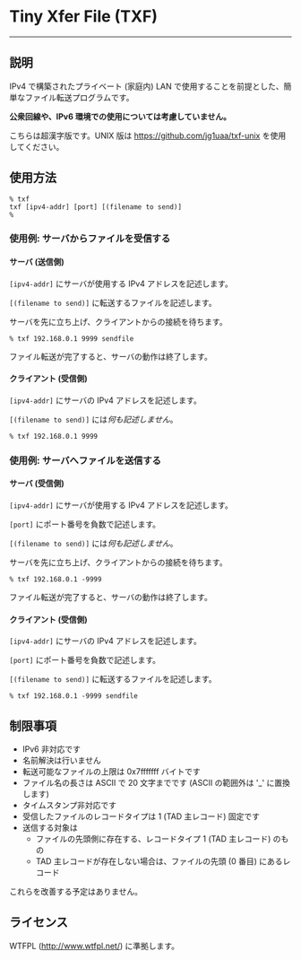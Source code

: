 # Tiny Xfer File (TXF)

---
## 説明

IPv4 で構築されたプライベート (家庭内) LAN で使用することを前提とした、簡単なファイル転送プログラムです。

**公衆回線や、IPv6 環境での使用については考慮していません。**

こちらは超漢字版です。UNIX 版は https://github.com/jg1uaa/txf-unix を使用してください。


## 使用方法

```
% txf
txf [ipv4-addr] [port] [(filename to send)]
%
```

### 使用例: サーバからファイルを受信する

#### サーバ (送信側)

`[ipv4-addr]` にサーバが使用する IPv4 アドレスを記述します。

`[(filename to send)]` に転送するファイルを記述します。

サーバを先に立ち上げ、クライアントからの接続を待ちます。

```
% txf 192.168.0.1 9999 sendfile
```

ファイル転送が完了すると、サーバの動作は終了します。

#### クライアント (受信側)

`[ipv4-addr]` にサーバの IPv4 アドレスを記述します。

`[(filename to send)]` には*何も記述しません*。


```
% txf 192.168.0.1 9999
```

### 使用例: サーバへファイルを送信する

#### サーバ (受信側)

`[ipv4-addr]` にサーバが使用する IPv4 アドレスを記述します。

`[port]` にポート番号を負数で記述します。

`[(filename to send)]` には*何も記述しません*。

サーバを先に立ち上げ、クライアントからの接続を待ちます。

```
% txf 192.168.0.1 -9999
```

ファイル転送が完了すると、サーバの動作は終了します。

#### クライアント (受信側)

`[ipv4-addr]` にサーバの IPv4 アドレスを記述します。

`[port]` にポート番号を負数で記述します。

`[(filename to send)]` に転送するファイルを記述します。

```
% txf 192.168.0.1 -9999 sendfile
```

## 制限事項

- IPv6 非対応です
- 名前解決は行いません
- 転送可能なファイルの上限は 0x7fffffff バイトです
- ファイル名の長さは ASCII で 20 文字までです (ASCII の範囲外は '_' に置換します)
- タイムスタンプ非対応です
- 受信したファイルのレコードタイプは 1 (TAD 主レコード) 固定です
- 送信する対象は
    - ファイルの先頭側に存在する、レコードタイプ 1 (TAD 主レコード) のもの
    - TAD 主レコードが存在しない場合は、ファイルの先頭 (0 番目) にあるレコード

これらを改善する予定はありません。

## ライセンス

WTFPL (http://www.wtfpl.net/) に準拠します。
